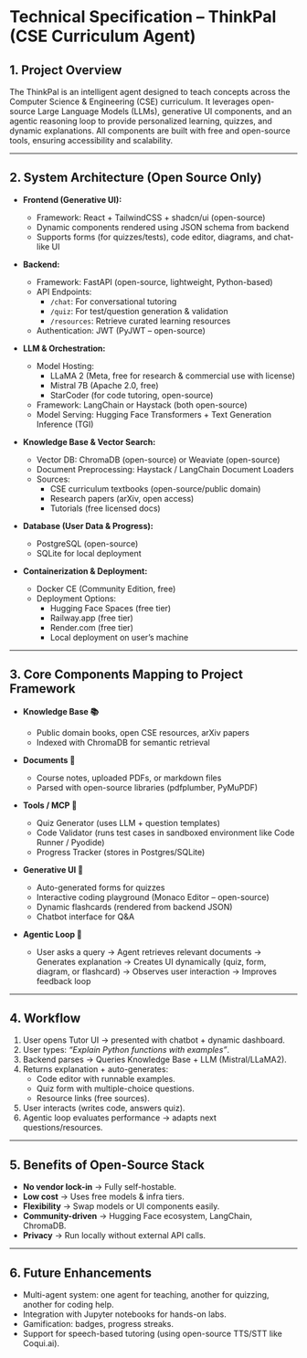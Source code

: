 
# Technical Specification – ThinkPal (CSE Curriculum Agent)

## 1. Project Overview
The ThinkPal is an intelligent agent designed to teach concepts across the Computer Science & Engineering (CSE) curriculum. It leverages open-source Large Language Models (LLMs), generative UI components, and an agentic reasoning loop to provide personalized learning, quizzes, and dynamic explanations. All components are built with free and open-source tools, ensuring accessibility and scalability.

---

## 2. System Architecture (Open Source Only)
- **Frontend (Generative UI):**
  - Framework: React + TailwindCSS + shadcn/ui (open-source)
  - Dynamic components rendered using JSON schema from backend
  - Supports forms (for quizzes/tests), code editor, diagrams, and chat-like UI

- **Backend:**
  - Framework: FastAPI (open-source, lightweight, Python-based)
  - API Endpoints:
    - `/chat`: For conversational tutoring
    - `/quiz`: For test/question generation & validation
    - `/resources`: Retrieve curated learning resources
  - Authentication: JWT (PyJWT – open-source)

- **LLM & Orchestration:**
  - Model Hosting:
    - LLaMA 2 (Meta, free for research & commercial use with license)
    - Mistral 7B (Apache 2.0, free)
    - StarCoder (for code tutoring, open-source)
  - Framework: LangChain or Haystack (both open-source)
  - Model Serving: Hugging Face Transformers + Text Generation Inference (TGI)

- **Knowledge Base & Vector Search:**
  - Vector DB: ChromaDB (open-source) or Weaviate (open-source)
  - Document Preprocessing: Haystack / LangChain Document Loaders
  - Sources:
    - CSE curriculum textbooks (open-source/public domain)
    - Research papers (arXiv, open access)
    - Tutorials (free licensed docs)

- **Database (User Data & Progress):**
  - PostgreSQL (open-source)
  - SQLite for local deployment

- **Containerization & Deployment:**
  - Docker CE (Community Edition, free)
  - Deployment Options:
    - Hugging Face Spaces (free tier)
    - Railway.app (free tier)
    - Render.com (free tier)
    - Local deployment on user’s machine

---

## 3. Core Components Mapping to Project Framework
- **Knowledge Base 📚**
  - Public domain books, open CSE resources, arXiv papers
  - Indexed with ChromaDB for semantic retrieval

- **Documents 📄**
  - Course notes, uploaded PDFs, or markdown files
  - Parsed with open-source libraries (pdfplumber, PyMuPDF)

- **Tools / MCP 🔧**
  - Quiz Generator (uses LLM + question templates)
  - Code Validator (runs test cases in sandboxed environment like Code Runner / Pyodide)
  - Progress Tracker (stores in Postgres/SQLite)

- **Generative UI 🎨**
  - Auto-generated forms for quizzes
  - Interactive coding playground (Monaco Editor – open-source)
  - Dynamic flashcards (rendered from backend JSON)
  - Chatbot interface for Q&A

- **Agentic Loop 🔄**
  - User asks a query → Agent retrieves relevant documents → Generates explanation → Creates UI dynamically (quiz, form, diagram, or flashcard) → Observes user interaction → Improves feedback loop

---

## 4. Workflow
1. User opens Tutor UI → presented with chatbot + dynamic dashboard.
2. User types: *“Explain Python functions with examples”*.
3. Backend parses → Queries Knowledge Base + LLM (Mistral/LLaMA2).
4. Returns explanation + auto-generates:
   - Code editor with runnable examples.
   - Quiz form with multiple-choice questions.
   - Resource links (free sources).
5. User interacts (writes code, answers quiz).
6. Agentic loop evaluates performance → adapts next questions/resources.

---

## 5. Benefits of Open-Source Stack
- **No vendor lock-in** → Fully self-hostable.
- **Low cost** → Uses free models & infra tiers.
- **Flexibility** → Swap models or UI components easily.
- **Community-driven** → Hugging Face ecosystem, LangChain, ChromaDB.
- **Privacy** → Run locally without external API calls.

---

## 6. Future Enhancements
- Multi-agent system: one agent for teaching, another for quizzing, another for coding help.
- Integration with Jupyter notebooks for hands-on labs.
- Gamification: badges, progress streaks.
- Support for speech-based tutoring (using open-source TTS/STT like Coqui.ai).

